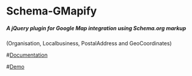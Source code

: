 # Schema-GMapify
##### A jQuery plugin for Google Map integration using Schema.org markup

(Organisation, Localbusiness, PostalAddress and GeoCoordinates)

#[Documentation](http://azadcreative.github.io/schema-gmapify/)

#[Demo](http://azadcreative.github.io/schema-gmapify/demo.html)